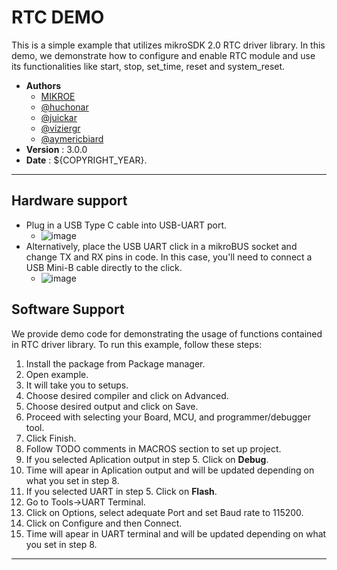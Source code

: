 # RTC DEMO

This is a simple example that utilizes mikroSDK 2.0 RTC driver library. In this demo, we demonstrate how to configure and enable RTC module and use its functionalities like start, stop, set_time, reset and system_reset.

- **Authors**
  - [MIKROE](https://github.com/MikroElektronika)
  - [@huchonar](https://github.com/huchonar)
  - [@juickar‌](http://github.com/juickar)
  - [@viziergr](https://www.github.com/viziergr)
  - [@aymericbiard](https://github.com/aymericbiard)
- **Version**     : 3.0.0
- **Date**        : ${COPYRIGHT_YEAR}.

---

## Hardware support

- Plug in a USB Type C cable into USB-UART port.
  - ![image](https://download.mikroe.com/images/mikrosdk/v2/demos/demouart/demo_uart_cable.png)
- Alternatively, place the USB UART click in a mikroBUS socket and change TX and RX pins in code. In this case, you'll need to connect a USB Mini-B cable directly to the click.
  - ![image](https://download.mikroe.com/images/mikrosdk/v2/demos/demouart/demo_uart_click.png)

## Software Support

We provide demo code for demonstrating the usage of functions contained in RTC driver library. To run this example, follow these steps:

1. Install the package from Package manager.
2. Open example.
3. It will take you to setups.
4. Choose desired compiler and click on Advanced.
5. Choose desired output and click on Save.
6. Proceed with selecting your Board, MCU, and programmer/debugger tool.
7. Click Finish.
8. Follow TODO comments in MACROS section to set up project.
9. If you selected Aplication output in step 5. Click on **Debug**.
10. Time will apear in Aplication output and will be updated depending on what you set in step 8.
11. If you selected UART in step 5. Click on **Flash**.
12. Go to Tools->UART Terminal.
13. Click on Options, select adequate Port and set Baud rate to 115200.
14. Click on Configure and then Connect.
15. Time will apear in UART terminal and will be updated depending on what you set in step 8.

---
